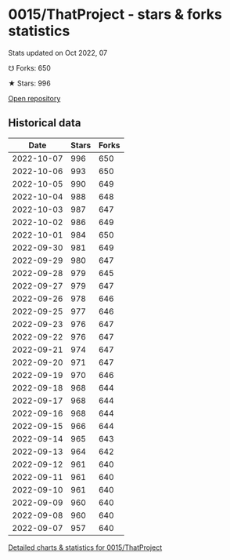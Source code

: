 # 0015/ThatProject - stars & forks statistics

Stats updated on Oct 2022, 07

☋ Forks: 650

★ Stars: 996

[Open repository](https://github.com/0015/ThatProject)

## Historical data
| Date | Stars | Forks |
|------|-------|-------|
| 2022-10-07 | 996 | 650 | 
| 2022-10-06 | 993 | 650 | 
| 2022-10-05 | 990 | 649 | 
| 2022-10-04 | 988 | 648 | 
| 2022-10-03 | 987 | 647 | 
| 2022-10-02 | 986 | 649 | 
| 2022-10-01 | 984 | 650 | 
| 2022-09-30 | 981 | 649 | 
| 2022-09-29 | 980 | 647 | 
| 2022-09-28 | 979 | 645 | 
| 2022-09-27 | 979 | 647 | 
| 2022-09-26 | 978 | 646 | 
| 2022-09-25 | 977 | 646 | 
| 2022-09-23 | 976 | 647 | 
| 2022-09-22 | 976 | 647 | 
| 2022-09-21 | 974 | 647 | 
| 2022-09-20 | 971 | 647 | 
| 2022-09-19 | 970 | 646 | 
| 2022-09-18 | 968 | 644 | 
| 2022-09-17 | 968 | 644 | 
| 2022-09-16 | 968 | 644 | 
| 2022-09-15 | 966 | 644 | 
| 2022-09-14 | 965 | 643 | 
| 2022-09-13 | 964 | 642 | 
| 2022-09-12 | 961 | 640 | 
| 2022-09-11 | 961 | 640 | 
| 2022-09-10 | 961 | 640 | 
| 2022-09-09 | 960 | 640 | 
| 2022-09-08 | 960 | 640 | 
| 2022-09-07 | 957 | 640 | 


[Detailed charts & statistics for 0015/ThatProject](https://reviewgithub.com/rep/0015/ThatProject)
